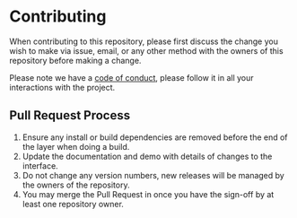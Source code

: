 # Contributing

When contributing to this repository, please first discuss the change you wish to make via issue, email, or any other method with the owners of this repository before making a change. 

Please note we have a [code of conduct](https://github.com/input-output-hk/react-grid/tree/staging/docs/code_of_conduct.md), please follow it in all your interactions with the project.

## Pull Request Process

1. Ensure any install or build dependencies are removed before the end of the layer when doing a build.
1. Update the documentation and demo with details of changes to the interface.
1. Do not change any version numbers, new releases will be managed by the owners of the repository.
1. You may merge the Pull Request in once you have the sign-off by at least one repository owner.
